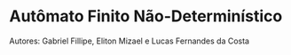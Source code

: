 # Autômato Finito Não-Determinístico

Autores: Gabriel Fillipe, Eliton Mizael e Lucas Fernandes da Costa

